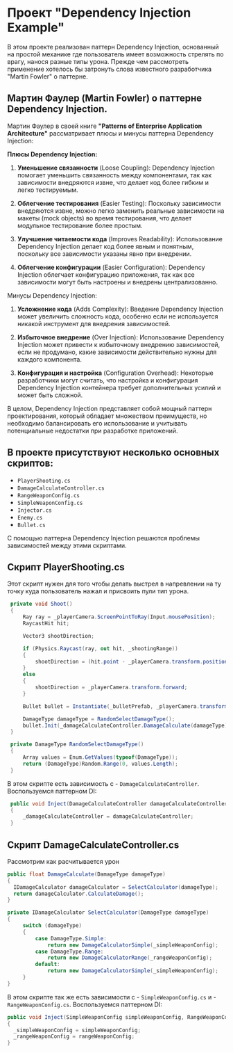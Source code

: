 # Проект "Dependency Injection Example" 
В этом проекте реализован паттерн Dependency Injection, основанный на простой механике где пользователь имеет возможность стрелять по врагу, нанося разные типы урона.
Прежде чем рассмотреть применение хотелось бы затронуть слова известного разработчика "Martin Fowler" о паттерне.
## Мартин Фаулер (Martin Fowler) о паттерне **Dependency Injection**.
Мартин Фаулер в своей книге **"Patterns of Enterprise Application Architecture"** рассматривает плюсы и минусы паттерна Dependency Injection:

**Плюсы Dependency Injection:**
1. **Уменьшение связанности** (Loose Coupling): Dependency Injection помогает уменьшить связанность между компонентами, так как зависимости внедряются извне, что делает код более гибким и легко тестируемым.
   
2. **Облегчение тестирования** (Easier Testing): Поскольку зависимости внедряются извне, можно легко заменить реальные зависимости на макеты (mock objects) во время тестирования, что делает модульное тестирование более простым.

3. **Улучшение читаемости кода** (Improves Readability): Использование Dependency Injection делает код более явным и понятным, поскольку все зависимости указаны явно при внедрении.

4. **Облегчение конфигурации** (Easier Configuration): Dependency Injection облегчает конфигурацию приложения, так как все зависимости могут быть настроены и внедрены централизованно.

Минусы Dependency Injection:
1. **Усложнение кода** (Adds Complexity): Введение Dependency Injection может увеличить сложность кода, особенно если не используется никакой инструмент для внедрения зависимостей.

2. **Избыточное внедрение** (Over Injection): Использование Dependency Injection может привести к избыточному внедрению зависимостей, если не продумано, какие зависимости действительно нужны для каждого компонента.

3. **Конфигурация и настройка** (Configuration Overhead): Некоторые разработчики могут считать, что настройка и конфигурация Dependency Injection контейнера требует дополнительных усилий и может быть сложной.

В целом, Dependency Injection представляет собой мощный паттерн проектирования, который обладает множеством преимуществ, но необходимо балансировать его использование и учитывать потенциальные недостатки при разработке приложений.

## В проекте присутствуют несколько основных скриптов:
- `PlayerShooting.cs`
- `DamageCalculateController.cs`
- `RangeWeaponConfig.cs`
- `SimpleWeaponConfig.cs`
- `Injector.cs`
- `Enemy.cs`
- `Bullet.cs`

С помощью паттерна Dependency Injection решаются проблемы зависимостей между этими скриптами.

## Скрипт PlayerShooting.cs
Этот скрипт нужен для того чтобы делать выстрел в напревлении на ту точку куда пользователь нажал и присвоить пули тип урона.
```csharp
 private void Shoot()
 {
     Ray ray = _playerCamera.ScreenPointToRay(Input.mousePosition);
     RaycastHit hit;

     Vector3 shootDirection;

     if (Physics.Raycast(ray, out hit, _shootingRange))
     {
         shootDirection = (hit.point - _playerCamera.transform.position).normalized;
     }
     else
     {
         shootDirection = _playerCamera.transform.forward;
     }

     Bullet bullet = Instantiate(_bulletPrefab, _playerCamera.transform.position, Quaternion.LookRotation(shootDirection)).GetComponent<Bullet>(); // It is better to use a pool of objects

     DamageType damageType = RandomSelectDamageType();
     bullet.Init(_damageCalculateController.DamageCalculate(damageType));
 }

 private DamageType RandomSelectDamageType()
 {
     Array values = Enum.GetValues(typeof(DamageType));
     return (DamageType)Random.Range(0, values.Length);
 }
```
В этом скрипте есть зависимость с - `DamageCalculateController`. Воспользуемся паттерном DI:
```csharp
 public void Inject(DamageCalculateController damageCalculateController)
 {
     _damageCalculateController = damageCalculateController;
 }
```
## Скрипт DamageCalculateController.cs
Рассмотрим как расчитывается урон
```csharp
public float DamageCalculate(DamageType damageType)
{
  IDamageCalculator damageCalculator = SelectCalculator(damageType);
  return damageCalculator.CalculateDamage();
}

private IDamageCalculator SelectCalculator(DamageType damageType)
{
     switch (damageType)
     {
         case DamageType.Simple:
             return new DamageCalculatorSimple(_simpleWeaponConfig);
         case DamageType.Range:
             return new DamageCalculatorRange(_rangeWeaponConfig);
         default:
             return new DamageCalculatorSimple(_simpleWeaponConfig);
     }
}
```
В этом скрипте так же есть зависимости с - `SimpleWeaponConfig.cs` и - `RangeWeaponConfig.cs`. Воспользуемся паттерном DI:
```csharp
public void Inject(SimpleWeaponConfig simpleWeaponConfig, RangeWeaponConfig rangeWeaponConfig)
{
  _simpleWeaponConfig = simpleWeaponConfig;
  _rangeWeaponConfig = rangeWeaponConfig;
}
```
